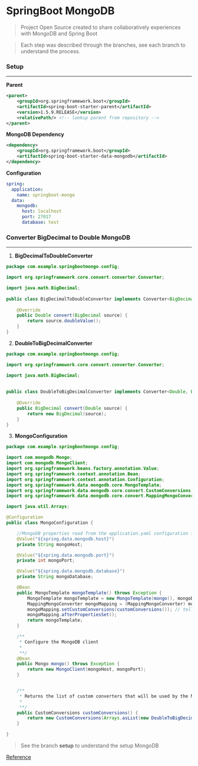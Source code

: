# SpringBoot MongoDB 

> Project Open Source created to share collaboratively experiences with MongoDB and Spring Boot 

> Each step was described through the branches, see each branch to understand the process.

### Setup
---------

**Parent**

```xml
<parent>
    <groupId>org.springframework.boot</groupId>
    <artifactId>spring-boot-starter-parent</artifactId>
    <version>1.5.9.RELEASE</version>
    <relativePath/> <!-- lookup parent from repository -->
</parent>
```	



**MongoDB Dependency**

```xml
<dependency>
    <groupId>org.springframework.boot</groupId>
    <artifactId>spring-boot-starter-data-mongodb</artifactId>
</dependency>
```

**Configuration**

```yaml
spring:
  application:
    name: springboot-mongo
  data:
    mongodb:
      host: localhost
      port: 27017
      database: test
```      

### Converter BigDecimal to Double MongoDB
------------------------------------------


1. **BigDecimalToDoubleConverter**

```java
package com.example.springbootmongo.config;

import org.springframework.core.convert.converter.Converter;

import java.math.BigDecimal;
 
public class BigDecimalToDoubleConverter implements Converter<BigDecimal, Double> {
 
    @Override
    public Double convert(BigDecimal source) {
        return source.doubleValue();
    }
}   
```

2. **DoubleToBigDecimalConverter**

```java
package com.example.springbootmongo.config;

import org.springframework.core.convert.converter.Converter;

import java.math.BigDecimal;
 
 
public class DoubleToBigDecimalConverter implements Converter<Double, BigDecimal> {
 
    @Override
    public BigDecimal convert(Double source) {
        return new BigDecimal(source);
    }
}
```

3. **MongoConfiguration**

```java
package com.example.springbootmongo.config;

import com.mongodb.Mongo;
import com.mongodb.MongoClient;
import org.springframework.beans.factory.annotation.Value;
import org.springframework.context.annotation.Bean;
import org.springframework.context.annotation.Configuration;
import org.springframework.data.mongodb.core.MongoTemplate;
import org.springframework.data.mongodb.core.convert.CustomConversions;
import org.springframework.data.mongodb.core.convert.MappingMongoConverter;

import java.util.Arrays;

@Configuration
public class MongoConfiguration {

    //MongoDB properties read from the application.yaml configuration file (to handle different profiles)
    @Value("${spring.data.mongodb.host}")
    private String mongoHost;

    @Value("${spring.data.mongodb.port}")
    private int mongoPort;

    @Value("${spring.data.mongodb.database}")
    private String mongoDatabase;

    @Bean
    public MongoTemplate mongoTemplate() throws Exception {
        MongoTemplate mongoTemplate = new MongoTemplate(mongo(), mongoDatabase);
        MappingMongoConverter mongoMapping = (MappingMongoConverter) mongoTemplate.getConverter();
        mongoMapping.setCustomConversions(customConversions()); // tell mongodb to use the custom converters
        mongoMapping.afterPropertiesSet();
        return mongoTemplate;
    }

    /**
     * Configure the MongoDB client
     *
     **/
    @Bean
    public Mongo mongo() throws Exception {
        return new MongoClient(mongoHost, mongoPort);
    }


    /**
     * Returns the list of custom converters that will be used by the MongoDB template
     *
     **/
    public CustomConversions customConversions() {
        return new CustomConversions(Arrays.asList(new DoubleToBigDecimalConverter(), new BigDecimalToDoubleConverter()));
    }

}
```


> See the branch **setup** to understand the setup MongoDB

[Reference](http://ufasoli.blogspot.com.br/2017/06/custom-converter-for-mongodb-and-spring.html)   
